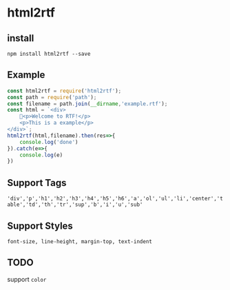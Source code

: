 # html2rtf


## install

`npm install html2rtf --save`

## Example

```javascript
const html2rtf = require('html2rtf');
const path = require('path');
const filename = path.join(__dirname,'example.rtf');
const html = `<div>
    <p>Welcome to RTF!</p>
    <p>This is a example</p>
</div>`;
html2rtf(html,filename).then(res=>{
    console.log('done')
}).catch(e=>{
    console.log(e)
})
```

## Support Tags

`'div','p','h1','h2','h3','h4','h5','h6','a','ol','ul','li','center','table','td','th','tr','sup','b','i','u','sub'`

## Support Styles

`font-size, line-height, margin-top, text-indent`

## TODO

support `color`